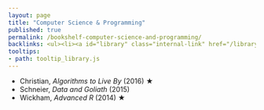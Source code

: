 ```yaml
---
layout: page
title: "Computer Science & Programming"
published: true
permalink: /bookshelf-computer-science-and-programming/
backlinks: <ul><li><a id="library" class="internal-link" href="/library/">Library</a></li></ul>
tooltips: 
- path: tooltip_library.js
---
```


* Christian, *Algorithms to Live By* (2016) ★
* Schneier, *Data and Goliath* (2015)
* Wickham, *Advanced R* (2014) ★
